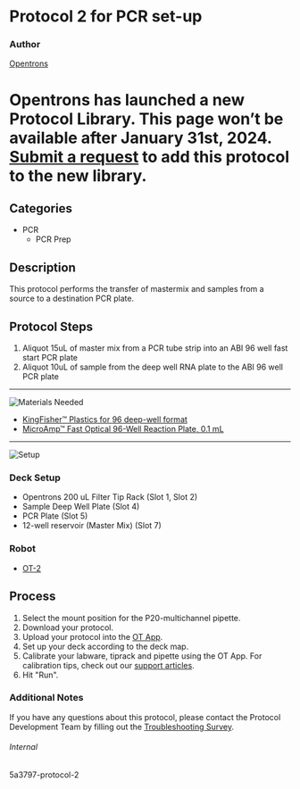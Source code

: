 # Protocol 2 for PCR set-up

### Author
[Opentrons](https://opentrons.com/)


# Opentrons has launched a new Protocol Library. This page won’t be available after January 31st, 2024. [Submit a request](https://docs.google.com/forms/d/e/1FAIpQLSdYYp9QCKow4nn0KlCVsMS3HX0eJ0N9O7-erajKvcpT0lWbSg/viewform) to add this protocol to the new library.

## Categories
* PCR
	* PCR Prep

## Description
This protocol performs the transfer of mastermix and samples from a source to a destination PCR plate.

## Protocol Steps

1. Aliquot 15uL of master mix from a PCR tube strip into an ABI 96 well fast start PCR plate
2. Aliquot 10uL of sample from the deep well RNA plate to the ABI 96 well PCR plate


---
![Materials Needed](https://s3.amazonaws.com/opentrons-protocol-library-website/custom-README-images/001-General+Headings/materials.png)

* [KingFisher™ Plastics for 96 deep-well format](https://www.thermofisher.com/order/catalog/product/95040450#/95040450)
* [MicroAmp™ Fast Optical 96-Well Reaction Plate, 0.1 mL](https://www.thermofisher.com/order/catalog/product/4346907#/4346907)

---
![Setup](https://s3.amazonaws.com/opentrons-protocol-library-website/custom-README-images/001-General+Headings/Setup.png)

### Deck Setup
* Opentrons 200 uL Filter Tip Rack (Slot 1, Slot 2)
* Sample Deep Well Plate (Slot 4)
* PCR Plate (Slot 5)
* 12-well reservoir (Master Mix) (Slot 7)

### Robot
* [OT-2](https://opentrons.com/ot-2)

## Process
1. Select the mount position for the P20-multichannel pipette.
2. Download your protocol.
3. Upload your protocol into the [OT App](https://opentrons.com/ot-app).
4. Set up your deck according to the deck map.
5. Calibrate your labware, tiprack and pipette using the OT App. For calibration tips, check out our [support articles](https://support.opentrons.com/en/collections/1559720-guide-for-getting-started-with-the-ot-2).
6. Hit "Run".

### Additional Notes
If you have any questions about this protocol, please contact the Protocol Development Team by filling out the [Troubleshooting Survey](https://protocol-troubleshooting.paperform.co/).

###### Internal
5a3797-protocol-2